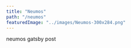 ```yaml
---
title: "Neumos"
path: "/neumos"
featuredImage: "../images/Neumos-300x284.png"
---
```


neumos gatsby post
